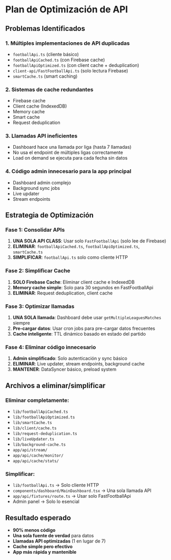 # Plan de Optimización de API

## Problemas Identificados

### 1. Múltiples implementaciones de API duplicadas

- `footballApi.ts` (cliente básico)
- `footballApiCached.ts` (con Firebase cache)
- `footballApiOptimized.ts` (con client cache + deduplication)
- `client-api/FastFootballApi.ts` (solo lectura Firebase)
- `smartCache.ts` (smart caching)

### 2. Sistemas de cache redundantes

- Firebase cache
- Client cache (IndexedDB)
- Memory cache
- Smart cache
- Request deduplication

### 3. Llamadas API ineficientes

- Dashboard hace una llamada por liga (hasta 7 llamadas)
- No usa el endpoint de múltiples ligas correctamente
- Load on demand se ejecuta para cada fecha sin datos

### 4. Código admin innecesario para la app principal

- Dashboard admin complejo
- Background sync jobs
- Live updater
- Stream endpoints

## Estrategia de Optimización

### Fase 1: Consolidar APIs

1. **UNA SOLA API CLASS**: Usar solo `FastFootballApi` (solo lee de Firebase)
2. **ELIMINAR**: `footballApiCached.ts`, `footballApiOptimized.ts`, `smartCache.ts`
3. **SIMPLIFICAR**: `footballApi.ts` solo como cliente HTTP

### Fase 2: Simplificar Cache

1. **SOLO Firebase Cache**: Eliminar client cache e IndexedDB
2. **Memory cache simple**: Solo para 30 segundos en FastFootballApi
3. **ELIMINAR**: Request deduplication, client cache

### Fase 3: Optimizar llamadas

1. **UNA SOLA llamada**: Dashboard debe usar `getMultipleLeaguesMatches` siempre
2. **Pre-cargar datos**: Usar cron jobs para pre-cargar datos frecuentes
3. **Cache inteligente**: TTL dinámico basado en estado del partido

### Fase 4: Eliminar código innecesario

1. **Admin simplificado**: Solo autenticación y sync básico
2. **ELIMINAR**: Live updater, stream endpoints, background cache
3. **MANTENER**: DataSyncer básico, preload system

## Archivos a eliminar/simplificar

### Eliminar completamente:

- `lib/footballApiCached.ts`
- `lib/footballApiOptimized.ts`
- `lib/smartCache.ts`
- `lib/client/cache.ts`
- `lib/request-deduplication.ts`
- `lib/liveUpdater.ts`
- `lib/background-cache.ts`
- `app/api/stream/`
- `app/api/cache/monitor/`
- `app/api/cache/stats/`

### Simplificar:

- `lib/footballApi.ts` -> Solo cliente HTTP
- `components/dashboard/MainDashboard.tsx` -> Una sola llamada API
- `app/api/fixtures/route.ts` -> Usar solo FastFootballApi
- Admin panel -> Solo lo esencial

## Resultado esperado

- **90% menos código**
- **Una sola fuente de verdad** para datos
- **Llamadas API optimizadas** (1 en lugar de 7)
- **Cache simple pero efectivo**
- **App más rápida y mantenible**
